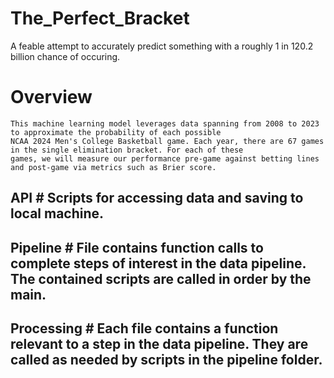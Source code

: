 # The_Perfect_Bracket

A feable attempt to accurately predict something with a roughly 1 in 120.2 billion chance of occuring.

# Overview

    This machine learning model leverages data spanning from 2008 to 2023 to approximate the probability of each possible 
    NCAA 2024 Men's College Basketball game. Each year, there are 67 games in the single elimination bracket. For each of these
    games, we will measure our performance pre-game against betting lines and post-game via metrics such as Brier score.

## API # Scripts for accessing data and saving to local machine.

## Pipeline # File contains function calls to complete steps of interest in the data pipeline. The contained scripts are called in order by the main.

## Processing # Each file contains a function relevant to a step in the data pipeline. They are called as needed by scripts in the pipeline folder.